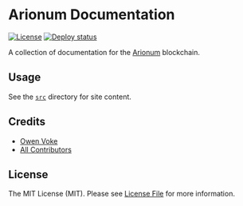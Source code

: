 # Arionum Documentation

[![License][ico-license]](LICENSE.md)
[![Deploy status][ico-deploy]][link-live-docs]

A collection of documentation for the [Arionum][link-arionum] blockchain.

## Usage

See the [`src`](src) directory for site content.

## Credits

- [Owen Voke][link-author]
- [All Contributors][link-contributors]

## License

The MIT License (MIT). Please see [License File](LICENSE.md) for more information.

[ico-license]: https://img.shields.io/badge/license-MIT-brightgreen.svg?style=flat-square
[ico-deploy]: https://img.shields.io/netlify/a3b4690f-064b-42ac-8b48-bb64d007d015?style=flat-square

[link-arionum]: https://arionum.com
[link-live-docs]: https://arionum-docs.netlify.app
[link-author]: https://github.com/owenvoke
[link-contributors]: ../../contributors
